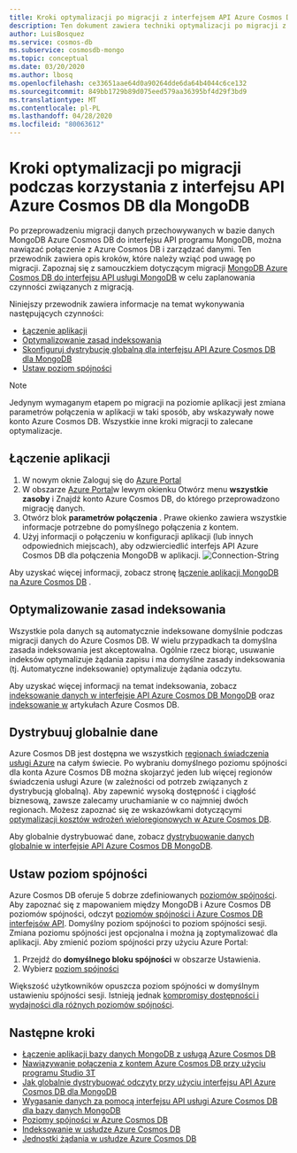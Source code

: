 ```yaml
---
title: Kroki optymalizacji po migracji z interfejsem API Azure Cosmos DB dla MongoDB
description: Ten dokument zawiera techniki optymalizacji po migracji z MongoDB do interfejsu APi usługi Mongo DB Azure Cosmos DB.
author: LuisBosquez
ms.service: cosmos-db
ms.subservice: cosmosdb-mongo
ms.topic: conceptual
ms.date: 03/20/2020
ms.author: lbosq
ms.openlocfilehash: ce33651aae64d0a90264dde6da64b4044c6ce132
ms.sourcegitcommit: 849bb1729b89d075eed579aa36395bf4d29f3bd9
ms.translationtype: MT
ms.contentlocale: pl-PL
ms.lasthandoff: 04/28/2020
ms.locfileid: "80063612"
---
```

# <a name="post-migration-optimization-steps-when-using-azure-cosmos-dbs-api-for-mongodb"></a>Kroki optymalizacji po migracji podczas korzystania z interfejsu API Azure Cosmos DB dla MongoDB

Po przeprowadzeniu migracji danych przechowywanych w bazie danych MongoDB Azure Cosmos DB do interfejsu API programu MongoDB, można nawiązać połączenie z Azure Cosmos DB i zarządzać danymi. Ten przewodnik zawiera opis kroków, które należy wziąć pod uwagę po migracji. Zapoznaj się z samouczkiem dotyczącym migracji [MongoDB Azure Cosmos DB do interfejsu API usługi MongoDB](../dms/tutorial-mongodb-cosmos-db.md) w celu zaplanowania czynności związanych z migracją.

Niniejszy przewodnik zawiera informacje na temat wykonywania następujących czynności:

- [Łączenie aplikacji](#connect-your-application)
- [Optymalizowanie zasad indeksowania](#optimize-the-indexing-policy)
- [Skonfiguruj dystrybucję globalną dla interfejsu API Azure Cosmos DB dla MongoDB](#globally-distribute-your-data)
- [Ustaw poziom spójności](#set-consistency-level)

> [!NOTE]
> Jedynym wymaganym etapem po migracji na poziomie aplikacji jest zmiana parametrów połączenia w aplikacji w taki sposób, aby wskazywały nowe konto Azure Cosmos DB. Wszystkie inne kroki migracji to zalecane optymalizacje.
>

## <a name="connect-your-application"></a>Łączenie aplikacji

1. W nowym oknie Zaloguj się do [Azure Portal](https://www.portal.azure.com/)
2. W obszarze [Azure Portal](https://www.portal.azure.com/)w lewym okienku Otwórz menu **wszystkie zasoby** i Znajdź konto Azure Cosmos DB, do którego przeprowadzono migrację danych.
3. Otwórz blok **parametrów połączenia** . Prawe okienko zawiera wszystkie informacje potrzebne do pomyślnego połączenia z kontem.
4. Użyj informacji o połączeniu w konfiguracji aplikacji (lub innych odpowiednich miejscach), aby odzwierciedlić interfejs API Azure Cosmos DB dla połączenia MongoDB w aplikacji.
![Connection-String](./media/mongodb-post-migration/connection-string.png)

Aby uzyskać więcej informacji, zobacz stronę [łączenie aplikacji MongoDB na Azure Cosmos DB](connect-mongodb-account.md) .

## <a name="optimize-the-indexing-policy"></a>Optymalizowanie zasad indeksowania

Wszystkie pola danych są automatycznie indeksowane domyślnie podczas migracji danych do Azure Cosmos DB. W wielu przypadkach ta domyślna zasada indeksowania jest akceptowalna. Ogólnie rzecz biorąc, usuwanie indeksów optymalizuje żądania zapisu i ma domyślne zasady indeksowania (tj. Automatyczne indeksowanie) optymalizuje żądania odczytu.

Aby uzyskać więcej informacji na temat indeksowania, zobacz [indeksowanie danych w interfejsie API Azure Cosmos DB MongoDB](mongodb-indexing.md) oraz [indeksowanie w](index-overview.md) artykułach Azure Cosmos DB.

## <a name="globally-distribute-your-data"></a>Dystrybuuj globalnie dane

Azure Cosmos DB jest dostępna we wszystkich [regionach świadczenia usługi Azure](https://azure.microsoft.com/regions/#services) na całym świecie. Po wybraniu domyślnego poziomu spójności dla konta Azure Cosmos DB można skojarzyć jeden lub więcej regionów świadczenia usługi Azure (w zależności od potrzeb związanych z dystrybucją globalną). Aby zapewnić wysoką dostępność i ciągłość biznesową, zawsze zalecamy uruchamianie w co najmniej dwóch regionach. Możesz zapoznać się ze wskazówkami dotyczącymi [optymalizacji kosztów wdrożeń wieloregionowych w Azure Cosmos DB](optimize-cost-regions.md).

Aby globalnie dystrybuować dane, zobacz [dystrybuowanie danych globalnie w interfejsie API Azure Cosmos DB MongoDB](tutorial-global-distribution-mongodb.md).

## <a name="set-consistency-level"></a>Ustaw poziom spójności

Azure Cosmos DB oferuje 5 dobrze zdefiniowanych [poziomów spójności](consistency-levels.md). Aby zapoznać się z mapowaniem między MongoDB i Azure Cosmos DB poziomów spójności, odczyt [poziomów spójności i Azure Cosmos DB interfejsów API](consistency-levels-across-apis.md). Domyślny poziom spójności to poziom spójności sesji. Zmiana poziomu spójności jest opcjonalna i można ją zoptymalizować dla aplikacji. Aby zmienić poziom spójności przy użyciu Azure Portal:

1. Przejdź do **domyślnego bloku spójności** w obszarze Ustawienia.
2. Wybierz [poziom spójności](consistency-levels.md)

Większość użytkowników opuszcza poziom spójności w domyślnym ustawieniu spójności sesji. Istnieją jednak [kompromisy dostępności i wydajności dla różnych poziomów spójności](consistency-levels-tradeoffs.md).

## <a name="next-steps"></a>Następne kroki

* [Łączenie aplikacji bazy danych MongoDB z usługą Azure Cosmos DB](connect-mongodb-account.md)
* [Nawiązywanie połączenia z kontem Azure Cosmos DB przy użyciu programu Studio 3T](mongodb-mongochef.md)
* [Jak globalnie dystrybuować odczyty przy użyciu interfejsu API Azure Cosmos DB dla MongoDB](mongodb-readpreference.md)
* [Wygasanie danych za pomocą interfejsu API usługi Azure Cosmos DB dla bazy danych MongoDB](mongodb-time-to-live.md)
* [Poziomy spójności w Azure Cosmos DB](consistency-levels.md)
* [Indeksowanie w usłudze Azure Cosmos DB](index-overview.md)
* [Jednostki żądania w usłudze Azure Cosmos DB](request-units.md)
